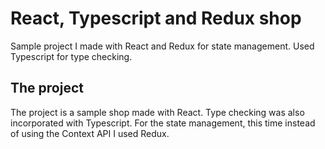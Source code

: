 # React, Typescript and Redux shop

Sample project I made with React and Redux for state management. Used Typescript for type checking.

## The project

The project is a sample shop made with React. Type checking was also incorporated with Typescript. For the state management, this time instead of using the Context API I used Redux.
